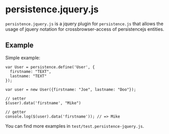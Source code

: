 # persistence.jquery.js

`persistence.jquery.js` is a jquery plugin for `persistence.js` that
allows the usage of jquery notation for crossbrowser-access of
persistencejs entities.
 
Example
-------

Simple example:

    var User = persistence.define('User', {
      firstname: "TEXT",
      lastname: "TEXT"
    });

    var user = new User({firstname: "Joe", lastname: "Doo"});

    // setter   
    $(user).data('firstname', "Mike") 

    // getter
    console.log($(user).data('firstname')); // => Mike

You can find more examples in `test/test.persistence-jquery.js`.
